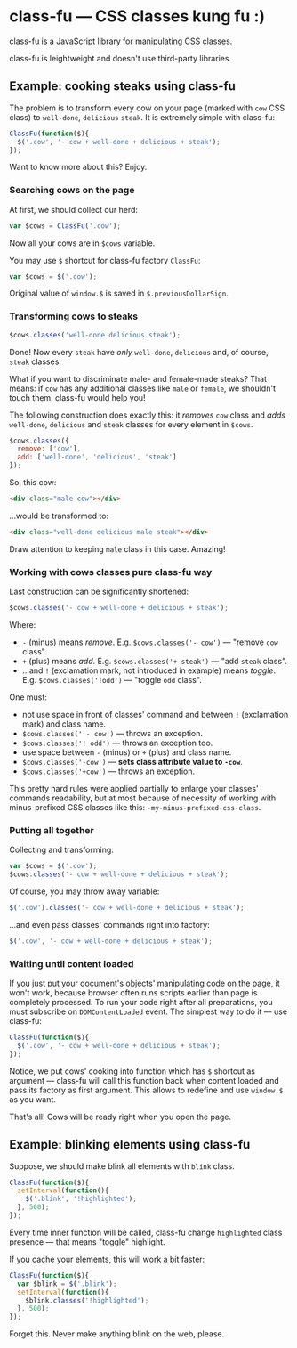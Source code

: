 # class-fu &mdash; CSS classes kung fu :)
class-fu is a JavaScript library for manipulating CSS classes.

class-fu is leightweight and doesn't use third-party libraries.

## Example: cooking steaks using class-fu
The problem is to transform every cow on your page (marked with `cow` CSS class) to `well-done`, `delicious` `steak`. It is extremely simple with class-fu:
```javascript
ClassFu(function($){
  $('.cow', '- cow + well-done + delicious + steak');
});
```
Want to know more about this? Enjoy.

### Searching cows on the page
At first, we should collect our herd:
```javascript
var $cows = ClassFu('.cow');
```
Now all your cows are in `$cows` variable.

You may use `$` shortcut for class-fu factory `ClassFu`:
```javascript
var $cows = $('.cow');
```
Original value of `window.$` is saved in `$.previousDollarSign`.
### Transforming cows to steaks
```javascript
$cows.classes('well-done delicious steak');
```
Done! Now every `steak` have *only* `well-done`, `delicious` and, of course, `steak` classes.

What if you want to discriminate male- and female-made steaks? That means: if `cow` has any additional classes like `male` or `female`, we shouldn't touch them. class-fu would help you!

The following construction does exactly this: it *removes* `cow` class and *adds* `well-done`, `delicious` and `steak` classes for every element in `$cows`.
```javascript
$cows.classes({
  remove: ['cow'],
  add: ['well-done', 'delicious', 'steak']
});
```
So, this cow:
```html
<div class="male cow"></div>
```
...would be transformed to:
```html
<div class="well-done delicious male steak"></div>
```
Draw attention to keeping `male` class in this case. Amazing!

### Working with <s>cows</s> classes pure class-fu way
Last construction can be significantly shortened:
```javascript
$cows.classes('- cow + well-done + delicious + steak');
```
Where:

- `-` (minus) means *remove*. E.g. `$cows.classes('- cow')` &mdash; "remove `cow` class".
- `+` (plus) means *add*. E.g. `$cows.classes('+ steak')` &mdash; "add `steak` class".
- ...and `!` (exclamation mark, not introduced in example) means *toggle*. E.g. `$cows.classes('!odd')` &mdash; "toggle `odd` class".

One must:

- not use space in front of classes' command and between `!` (exclamation mark) and class name. 
 - `$cows.classes(' - cow')` &mdash; throws an exception.
 - `$cows.classes('! odd')` &mdash; throws an exception too.
- use space between `-` (minus) or `+` (plus) and class name.
 - `$cows.classes('-cow')` &mdash; **sets class attribute value to `-cow`**.
 - `$cows.classes('+cow')` &mdash; throws an exception.
 
This pretty hard rules were applied partially to enlarge your classes' commands readability, but at most because of necessity of working with minus-prefixed CSS classes like this: `-my-minus-prefixed-css-class`.

### Putting all together
Collecting and transforming:
```javascript
var $cows = $('.cow');
$cows.classes('- cow + well-done + delicious + steak');
```

Of course, you may throw away variable:
```javascript
$('.cow').classes('- cow + well-done + delicious + steak');
```

...and even pass classes' commands right into factory:
```javascript
$('.cow', '- cow + well-done + delicious + steak');
```
### Waiting until content loaded
If you just put your document's objects' manipulating code on the page, it won't work, because browser often runs scripts earlier than page is completely processed. To run your code right after all preparations, you must subscribe on `DOMContentLoaded` event. The simplest way to do it &mdash; use class-fu:
```javascript
ClassFu(function($){
  $('.cow', '- cow + well-done + delicious + steak');
});
```
Notice, we put cows' cooking into function which has `$` shortcut as argument &mdash; class-fu will call this function back when content loaded and pass its factory as first argument. This allows to redefine and use `window.$` as you want.

That's all! Cows will be ready right when you open the page.

## Example: blinking elements using class-fu
Suppose, we should make blink all elements with `blink` class.
```javascript
ClassFu(function($){
  setInterval(function(){
    $('.blink', '!highlighted');
  }, 500);
});
```
Every time inner function will be called, class-fu change `highlighted` class presence &mdash; that means "toggle" highlight.

If you cache your elements, this will work a bit faster:
```javascript
ClassFu(function($){
  var $blink = $('.blink');
  setInterval(function(){
    $blink.classes('!highlighted');
  }, 500);
});
```
Forget this. Never make anything blink on the web, please.